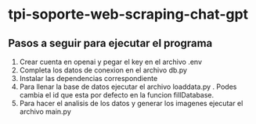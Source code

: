 # tpi-soporte-web-scraping-chat-gpt
## Pasos a seguir para ejecutar el programa
  1.  Crear cuenta en openai y pegar el key en el archivo .env
  2.  Completa los datos de conexion en el archivo db.py
  3.  Instalar las dependencias correspondiente
  4.  Para llenar la base de datos ejecutar el archivo loaddata.py . Podes cambia el id que esta por defecto en la funcion fillDatabase.
  5.  Para hacer el analisis de los datos y generar los imagenes ejecutar el archivo main.py 
